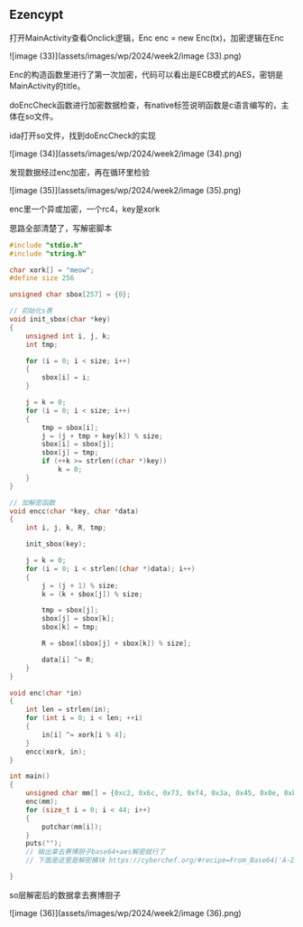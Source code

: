 ## Ezencypt

打开MainActivity查看Onclick逻辑，Enc enc = new Enc(tx)，加密逻辑在Enc

![image (33)](assets/images/wp/2024/week2/image (33).png)

Enc的构造函数里进行了第一次加密，代码可以看出是ECB模式的AES，密钥是MainActivity的title。

doEncCheck函数进行加密数据检查，有native标签说明函数是c语言编写的，主体在so文件。

ida打开so文件，找到doEncCheck的实现

![image (34)](assets/images/wp/2024/week2/image (34).png)

发现数据经过enc加密，再在循环里检验

![image (35)](assets/images/wp/2024/week2/image (35).png)

enc里一个异或加密，一个rc4，key是xork

思路全部清楚了，写解密脚本

```C
#include "stdio.h"
#include "string.h"

char xork[] = "meow";
#define size 256

unsigned char sbox[257] = {0};

// 初始化s表
void init_sbox(char *key)
{
    unsigned int i, j, k;
    int tmp;

    for (i = 0; i < size; i++)
    {
        sbox[i] = i;
    }

    j = k = 0;
    for (i = 0; i < size; i++)
    {
        tmp = sbox[i];
        j = (j + tmp + key[k]) % size;
        sbox[i] = sbox[j];
        sbox[j] = tmp;
        if (++k >= strlen((char *)key))
            k = 0;
    }
}

// 加解密函数
void encc(char *key, char *data)
{
    int i, j, k, R, tmp;

    init_sbox(key);

    j = k = 0;
    for (i = 0; i < strlen((char *)data); i++)
    {
        j = (j + 1) % size;
        k = (k + sbox[j]) % size;

        tmp = sbox[j];
        sbox[j] = sbox[k];
        sbox[k] = tmp;

        R = sbox[(sbox[j] + sbox[k]) % size];

        data[i] ^= R;
    }
}

void enc(char *in)
{
    int len = strlen(in);
    for (int i = 0; i < len; ++i)
    {
        in[i] ^= xork[i % 4];
    }
    encc(xork, in);
}

int main()
{
    unsigned char mm[] = {0xc2, 0x6c, 0x73, 0xf4, 0x3a, 0x45, 0x0e, 0xba, 0x47, 0x81, 0x2a, 0x26, 0xf6, 0x79, 0x60, 0x78, 0xb3, 0x64, 0x6d, 0xdc, 0xc9, 0x04, 0x32, 0x3b, 0x9f, 0x32, 0x95, 0x60, 0xee, 0x82, 0x97, 0xe7, 0xca, 0x3d, 0xaa, 0x95, 0x76, 0xc5, 0x9b, 0x1d, 0x89, 0xdb, 0x98, 0x5d};
    enc(mm);
    for (size_t i = 0; i < 44; i++)
    {
        putchar(mm[i]);
    }
    puts("");
    // 输出拿去赛博厨子base64+aes解密就行了
    // 下面是这里是解密模块 https://cyberchef.org/#recipe=From_Base64('A-Za-z0-9%2B/%3D',true,false)AES_Decrypt(%7B'option':'UTF8','string':'IamEzEncryptGame'%7D,%7B'option':'Hex','string':''%7D,'ECB','Raw','Raw',%7B'option':'Hex','string':''%7D,%7B'option':'Hex','string':''%7D)

}
```

so层解密后的数据拿去赛博厨子

![image (36)](assets/images/wp/2024/week2/image (36).png)



